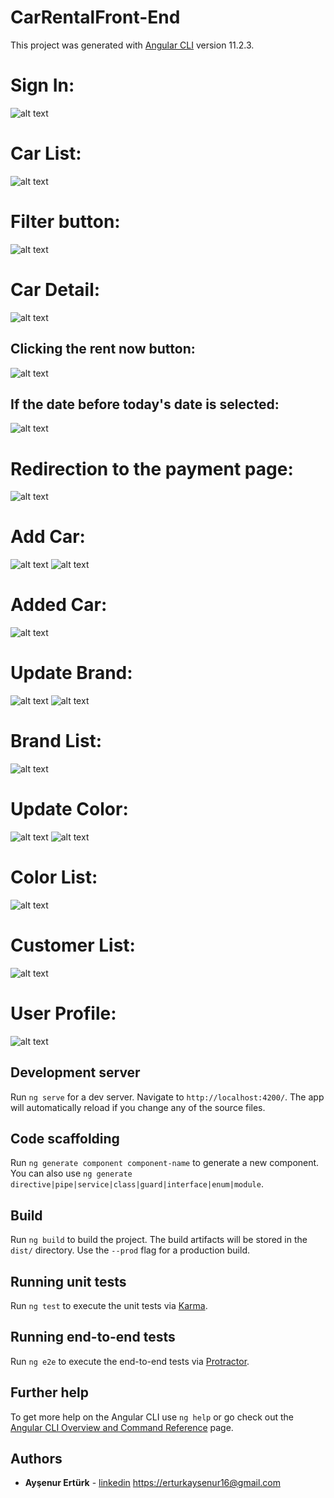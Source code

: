 # CarRentalFront-End
This project was generated with [Angular CLI](https://github.com/angular/angular-cli) version 11.2.3.
# Sign In:
![alt text](https://github.com/Aysenurert123/CarRentalFront-End/blob/master/readmeImages/1.PNG?raw=true)
# Car List:
![alt text](https://github.com/Aysenurert123/CarRentalFront-End/blob/master/readmeImages/2.PNG?raw=true)
# Filter button:
![alt text](https://github.com/Aysenurert123/CarRentalFront-End/blob/master/readmeImages/14.PNG?raw=true)
# Car Detail:
![alt text](https://github.com/Aysenurert123/CarRentalFront-End/blob/master/readmeImages/3.PNG?raw=true)
## Clicking the rent now button:
![alt text](https://github.com/Aysenurert123/CarRentalFront-End/blob/master/readmeImages/4.PNG?raw=true)
## If the date before today's date is selected:
![alt text](https://github.com/Aysenurert123/CarRentalFront-End/blob/master/readmeImages/15.PNG?raw=true)
# Redirection to the payment page:
![alt text](https://github.com/Aysenurert123/CarRentalFront-End/blob/master/readmeImages/16.PNG?raw=true)
# Add Car:
![alt text](https://github.com/Aysenurert123/CarRentalFront-End/blob/master/readmeImages/5.PNG?raw=true)
![alt text](https://github.com/Aysenurert123/CarRentalFront-End/blob/master/readmeImages/17.PNG?raw=true)
# Added Car:
![alt text](https://github.com/Aysenurert123/CarRentalFront-End/blob/master/readmeImages/6.png?raw=true)
# Update Brand:
![alt text](https://github.com/Aysenurert123/CarRentalFront-End/blob/master/readmeImages/7.PNG?raw=true)
![alt text](https://github.com/Aysenurert123/CarRentalFront-End/blob/master/readmeImages/18.PNG?raw=true)
# Brand List:
![alt text](https://github.com/Aysenurert123/CarRentalFront-End/blob/master/readmeImages/8.PNG?raw=true)

# Update Color:
![alt text](https://github.com/Aysenurert123/CarRentalFront-End/blob/master/readmeImages/11.PNG?raw=true)
![alt text](https://github.com/Aysenurert123/CarRentalFront-End/blob/master/readmeImages/19.PNG?raw=true)
# Color List:
![alt text](https://github.com/Aysenurert123/CarRentalFront-End/blob/master/readmeImages/9.PNG?raw=true)
# Customer List:

![alt text](https://github.com/Aysenurert123/CarRentalFront-End/blob/master/readmeImages/12.PNG?raw=true)
# User Profile:

![alt text](https://github.com/Aysenurert123/CarRentalFront-End/blob/master/readmeImages/13.PNG?raw=true)
## Development server

Run `ng serve` for a dev server. Navigate to `http://localhost:4200/`. The app will automatically reload if you change any of the source files.
## Code scaffolding

Run `ng generate component component-name` to generate a new component. You can also use `ng generate directive|pipe|service|class|guard|interface|enum|module`.

## Build

Run `ng build` to build the project. The build artifacts will be stored in the `dist/` directory. Use the `--prod` flag for a production build.

## Running unit tests

Run `ng test` to execute the unit tests via [Karma](https://karma-runner.github.io).

## Running end-to-end tests

Run `ng e2e` to execute the end-to-end tests via [Protractor](http://www.protractortest.org/).

## Further help

To get more help on the Angular CLI use `ng help` or go check out the [Angular CLI Overview and Command Reference](https://angular.io/cli) page.
## Authors

* **Ayşenur Ertürk** - [linkedin](https://linkedin.com//in/ayşenur-ertürk)
<https://erturkaysenur16@gmail.com>